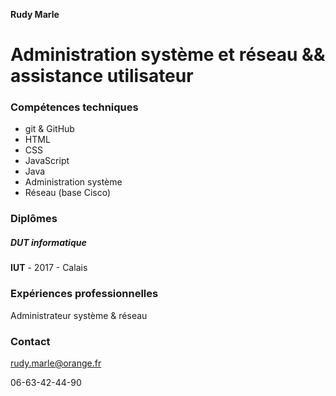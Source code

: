 __Rudy Marle__  


# Administration système et réseau && assistance utilisateur

### Compétences techniques

- git & GitHub
- HTML
- CSS
- JavaScript
- Java
- Administration système
- Réseau (base Cisco)

### Diplômes

##### DUT informatique
__IUT__ - 2017 - Calais


### Expériences professionnelles

Administrateur système & réseau
 
### Contact
rudy.marle@orange.fr

06-63-42-44-90
